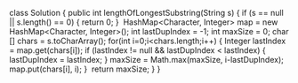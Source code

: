 class Solution {
public int lengthOfLongestSubstring(String s) {
if (s == null || s.length() == 0) {
return 0;
}
​
HashMap<Character, Integer> map = new HashMap<Character, Integer>();
int lastDupIndex = -1;
int maxSize = 0;
char [] chars = s.toCharArray();
for(int i=0;i<chars.length;i++) {
Integer lastIndex = map.get(chars[i]);
if (lastIndex != null && lastDupIndex < lastIndex) {
lastDupIndex = lastIndex;
}
maxSize = Math.max(maxSize, i-lastDupIndex);
map.put(chars[i], i);
}
​
return maxSize;
}
}